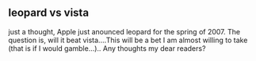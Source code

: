 <article><h2>leopard vs vista</h2>just a thought, Apple just anounced leopard for the spring of 2007. The question is, will it beat vista....This will be a bet I am almost willing to take (that is if I would gamble...).. Any thoughts my dear readers?</article>